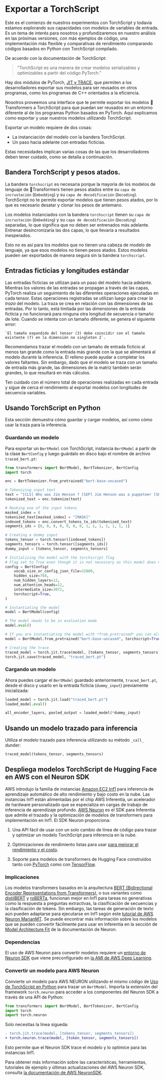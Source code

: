 <!--Copyright 2024 The HuggingFace Team. All rights reserved.

Licensed under the Apache License, Version 2.0 (the "License"); you may not use this file except in compliance with
the License. You may obtain a copy of the License at

http://www.apache.org/licenses/LICENSE-2.0

Unless required by applicable law or agreed to in writing, software distributed under the License is distributed on
an "AS IS" BASIS, WITHOUT WARRANTIES OR CONDITIONS OF ANY KIND, either express or implied. See the License for the
specific language governing permissions and limitations under the License.

⚠️ Note that this file is in Markdown but contain specific syntax for our doc-builder (similar to MDX) that may not be
rendered properly in your Markdown viewer.

-->

# Exportar a TorchScript

<Tip>
Este es el comienzo de nuestros experimentos con TorchScript y todavía estamos explorando sus capacidades con modelos de variables de entrada. Es un tema de interés para nosotros y profundizaremos en nuestro análisis en las próximas versiones, con más ejemplos de código, una implementación más flexible y comparativas de rendimiento comparando códigos basados en Python con TorchScript compilado.  

</Tip>

De acuerdo con la documentación de TorchScript: 

> "TorchScript es una manera de crear modelos serializables y optimizables a partir del código PyTorch."

Hay dos módulos de PyTorch, [JIT y TRACE](https://pytorch.org/docs/stable/jit.html), que permiten a los desarrolladores exportar sus modelos para ser reusados en otros programas, como los programas de C++ orientados a la eficiencia.

Nosotros proveemos una interface que te permite exportar los modelos 🤗Transformers a TorchScript para que puedan ser reusados en un entorno diferente al de los programas Python basados en PyTorch. Aquí explicamos como exportar y usar nuestros modelos utilizando TorchScript.

Exportar un modelo requiere de dos cosas:

- La instanciación del modelo con la bandera TorchScript.
- Un paso hacia adelante con entradas ficticias.

Estas necesidades implican varias cosas de las que los desarrolladores deben tener cuidado, como se detalla a continuación.

## Bandera TorchScript y pesos atados.

La bandera `torchscript` es necesaria porque la mayoría de los modelos de lenguaje de 🤗Transformers tienen pesos atados entre su `capa de incrustación` (`Embedding`) y su `capa de decodificación` (`Decoding`). TorchScript no te permite exportar modelos que tienen pesos atados, por lo que es necesario desatar y clonar los pesos de antemano.

Los modelos instanciados con la bandera `torchscript` tienen su `capa de incrustación` (`Embedding`) y su `capa de decodificación` (`Decoding`) separadas, lo que significa que no deben ser entrenados más adelante. Entrenar desincronizaría las dos capas, lo que llevaría a resultados inesperados.

Esto no es así para los modelos que no tienen una cabeza de modelo de lenguaje, ya que esos modelos no tienen pesos atados. Estos modelos pueden ser exportados de manera segura sin la bandera `torchscript`.

## Entradas ficticias y longitudes estándar

Las entradas ficticias se utilizan para un paso del modelo hacia adelante. Mientras los valores de las entradas se propagan a través de las capas, PyTorch realiza un seguimiento de las diferentes operaciones ejecutadas en cada tensor. Estas operaciones registradas se utilizan luego para crear *la traza* del modelo.
La traza se crea en relación con las dimensiones de las entradas. Por lo tanto, está limitada por las dimensiones de la entrada ficticia y no funcionará para ninguna otra longitud de secuencia o tamaño de lote. Cuando se intenta con un tamaño diferente, se genera el siguiente error:

```
`El tamaño expandido del tensor (3) debe coincidir con el tamaño existente (7) en la dimensión no singleton 2`.
```

Recomendamos trazar el modelo con un tamaño de entrada ficticio al menos tan grande como la entrada más grande con la que se alimentará al modelo durante la inferencia. El relleno puede ayudar a completar los valores faltantes. Sin embargo, dado que el modelo se traza con un tamaño de entrada más grande, las dimensiones de la matriz también serán grandes, lo que resultará en más cálculos.

Ten cuidado con el número total de operaciones realizadas en cada entrada y sigue de cerca el rendimiento al exportar modelos con longitudes de secuencia variables.

## Usando TorchScript en Python

Esta sección demuestra cómo guardar y cargar modelos, así como cómo usar la traza para la inferencia.

### Guardando un modelo

Para exportar un `BertModel` con TorchScript, instancia `BertModel` a partir de la clase `BertConfig` y luego guárdalo en disco bajo el nombre de archivo `traced_bert.pt`:

```python
from transformers import BertModel, BertTokenizer, BertConfig
import torch

enc = BertTokenizer.from_pretrained("bert-base-uncased")

# Tokenizing input text
text = "[CLS] Who was Jim Henson ? [SEP] Jim Henson was a puppeteer [SEP]"
tokenized_text = enc.tokenize(text)

# Masking one of the input tokens
masked_index = 8
tokenized_text[masked_index] = "[MASK]"
indexed_tokens = enc.convert_tokens_to_ids(tokenized_text)
segments_ids = [0, 0, 0, 0, 0, 0, 0, 1, 1, 1, 1, 1, 1, 1]

# Creating a dummy input
tokens_tensor = torch.tensor([indexed_tokens])
segments_tensors = torch.tensor([segments_ids])
dummy_input = [tokens_tensor, segments_tensors]

# Initializing the model with the torchscript flag
# Flag set to True even though it is not necessary as this model does not have an LM Head.
config = BertConfig(
    vocab_size_or_config_json_file=32000,
    hidden_size=768,
    num_hidden_layers=12,
    num_attention_heads=12,
    intermediate_size=3072,
    torchscript=True,
)

# Instantiating the model
model = BertModel(config)

# The model needs to be in evaluation mode
model.eval()

# If you are instantiating the model with *from_pretrained* you can also easily set the TorchScript flag
model = BertModel.from_pretrained("bert-base-uncased", torchscript=True)

# Creating the trace
traced_model = torch.jit.trace(model, [tokens_tensor, segments_tensors])
torch.jit.save(traced_model, "traced_bert.pt")
```
### Cargando un modelo

Ahora puedes cargar el `BertModel` guardado anteriormente, `traced_bert.pt`, desde el disco y usarlo en la entrada ficticia (`dummy_input`) previamente inicializada:

```python
loaded_model = torch.jit.load("traced_bert.pt")
loaded_model.eval()

all_encoder_layers, pooled_output = loaded_model(*dummy_input)
```

## Usando un modelo trazado para inferencia

Utiliza el modelo trazado para inferencia utilizando su método `_call_` dunder:

```python
traced_model(tokens_tensor, segments_tensors)
```
## Despliega modelos TorchScript de Hugging Face en AWS con el Neuron SDK

AWS introdujo la familia de instancias [Amazon EC2 Inf1](https://aws.amazon.com/ec2/instance-types/inf1/) para inferencia de aprendizaje automático de alto rendimiento y bajo costo en la nube. Las instancias Inf1 están alimentadas por el chip AWS Inferentia, un acelerador de hardware personalizado que se especializa en cargas de trabajo de inferencia de aprendizaje profundo. [AWS Neuron](https://awsdocs-neuron.readthedocs-hosted.com/en/latest/#) es el SDK para Inferentia que admite el trazado y la optimización de modelos de transformers para implementación en Inf1. El SDK Neuron proporciona:

1. Una API fácil de usar con un solo cambio de línea de código para trazar y optimizar un modelo TorchScript para inferencia en la nube.

2. Optimizaciones de rendimiento listas para usar [para mejorar el rendimiento y el costo](https://awsdocs-neuron.readthedocs-hosted.com/en/latest/neuron-guide/benchmark/>).

3. Soporte para modelos de transformers de Hugging Face construidos tanto con [PyTorch](https://awsdocs-neuron.readthedocs-hosted.com/en/latest/src/examples/pytorch/bert_tutorial/tutorial_pretrained_bert.html) como con [TensorFlow](https://awsdocs-neuron.readthedocs-hosted.com/en/latest/src/examples/tensorflow/huggingface_bert/huggingface_bert.html).

### Implicaciones

Los modelos transformers basados en la arquitectura [BERT (Bidirectional Encoder Representations from Transformers)](https://huggingface.co/docs/transformers/main/model_doc/bert), o sus variantes como [distilBERT](https://huggingface.co/docs/transformers/main/model_doc/distilbert) y [roBERTa](https://huggingface.co/docs/transformers/main/model_doc/roberta), funcionan mejor en Inf1 para tareas no generativas como la respuesta a preguntas extractivas, la clasificación de secuencias y la clasificación de tokens. Sin embargo, las tareas de generación de texto aún pueden adaptarse para ejecutarse en Inf1 según este [tutorial de AWS Neuron MarianMT](https://awsdocs-neuron.readthedocs-hosted.com/en/latest/src/examples/pytorch/transformers-marianmt.html). Se puede encontrar más información sobre los modelos que se pueden convertir fácilmente para usar en Inferentia en la sección de [Model Architecture Fit](https://awsdocs-neuron.readthedocs-hosted.com/en/latest/neuron-guide/models/models-inferentia.html#models-inferentia) de la documentación de Neuron.

### Dependencias

El uso de AWS Neuron para convertir modelos requiere un [entorno de Neuron SDK](https://awsdocs-neuron.readthedocs-hosted.com/en/latest/neuron-guide/neuron-frameworks/pytorch-neuron/index.html#installation-guide) que viene preconfigurado en [la AMI de AWS Deep Learning](https://docs.aws.amazon.com/dlami/latest/devguide/tutorial-inferentia-launching.html).

### Convertir un modelo para AWS Neuron

Convierte un modelo para AWS NEURON utilizando el mismo código de [Uso de TorchScript en Python](torchscript#using-torchscript-in-python) para trazar un `BertModel`. Importa la extensión del framework `torch.neuron` para acceder a los componentes del Neuron SDK a través de una API de Python:

```python
from transformers import BertModel, BertTokenizer, BertConfig
import torch
import torch.neuron
```
Solo necesitas la linea sigueda:

```diff
- torch.jit.trace(model, [tokens_tensor, segments_tensors])
+ torch.neuron.trace(model, [token_tensor, segments_tensors])
```

Esto permite que el Neuron SDK trace el modelo y lo optimice para las instancias Inf1.

Para obtener más información sobre las características, herramientas, tutoriales de ejemplo y últimas actualizaciones del AWS Neuron SDK, consulta [la documentación de AWS NeuronSDK](https://awsdocs-neuron.readthedocs-hosted.com/en/latest/index.html).